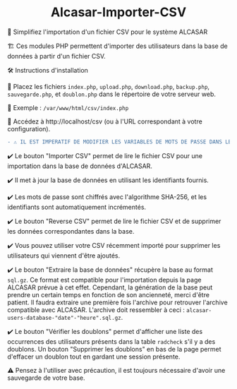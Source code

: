 <div align="center">

# Alcasar-Importer-CSV

</div>

🧰 Simplifiez l'importation d'un fichier CSV pour le système ALCASAR 

🏗️ Ces modules PHP permettent d'importer des utilisateurs dans la base de données à partir d'un fichier CSV. 

🛠️ Instructions d'installation 

🔧 Placez les fichiers `index.php`, `upload.php`, `download.php`, `backup.php`, `sauvegarde.php`, et `doublon.php` dans le répertoire de votre serveur web.

🔧 Exemple : `/var/www/html/csv/index.php`

🔧 Accédez à http://localhost/csv (ou à l'URL correspondant à votre configuration).

```diff
- ⚠️ IL EST IMPERATIF DE MODIFIER LES VARIABLES DE MOTS DE PASSE DANS LES FICHIERS SUIVANTS : sauvegarde.php, doublon.php, upload.php 
```

✔️ Le bouton "Importer CSV" permet de lire le fichier CSV pour une importation dans la base de données d'ALCASAR.

✔️ Il met à jour la base de données en utilisant les identifiants fournis. 

✔️ Les mots de passe sont chiffrés avec l'algorithme SHA-256, et les identifiants sont automatiquement incrémentés. 

✔️ Le bouton "Reverse CSV" permet de lire le fichier CSV et de supprimer les données correspondantes dans la base. 

✔️ Vous pouvez utiliser votre CSV récemment importé pour supprimer les utilisateurs qui viennent d'être ajoutés. 

✔️ Le bouton "Extraire la base de données" récupère la base au format `sql.gz`. Ce format est compatible pour l'importation depuis la page ALCASAR prévue à cet effet. Cependant, la génération de la base peut prendre un certain temps en fonction de son ancienneté, merci d'être patient. Il faudra extraire une première fois l'archive pour retrouver l'archive compatible avec ALCASAR. L'archive doit ressembler à ceci : `alcasar-users-database-"date"-"heure".sql.gz`. 

✔️ Le bouton "Vérifier les doublons" permet d'afficher une liste des occurrences des utilisateurs présents dans la table `radcheck` s'il y a des doublons. Un bouton "Supprimer les doublons" en bas de la page permet d'effacer un doublon tout en gardant une session présente. 

⚠️ Pensez à l'utiliser avec précaution, il est toujours nécessaire d'avoir une sauvegarde de votre base. 


